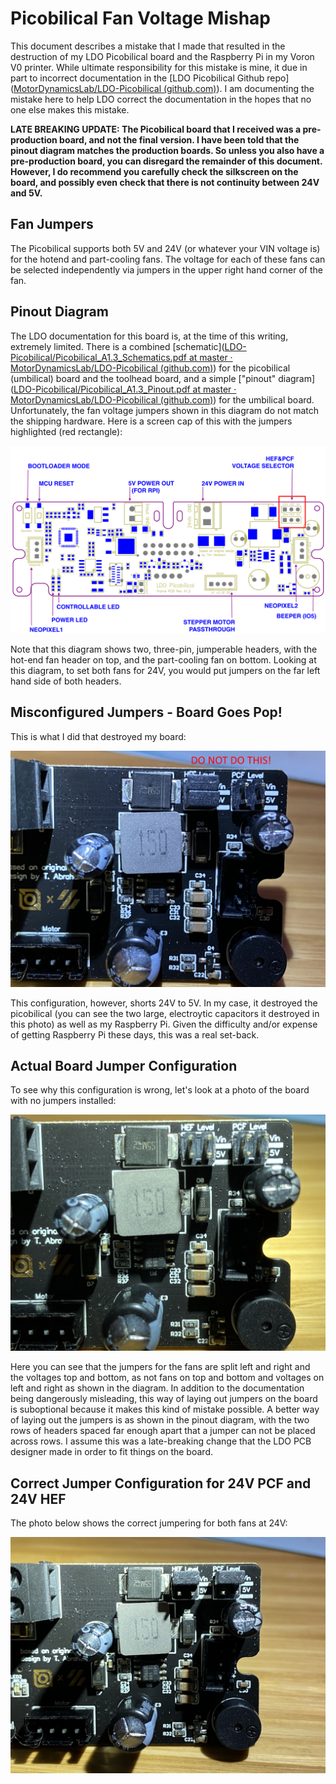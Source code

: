 # Picobilical Fan Voltage Mishap

This document describes a mistake that I made that resulted in the destruction of my LDO Picobilical board and the Raspberry Pi in my Voron V0 printer. While ultimate responsibility for this mistake is mine, it due in part to incorrect documentation in the [LDO Picobilical Github repo]([MotorDynamicsLab/LDO-Picobilical (github.com)](https://github.com/MotorDynamicsLab/LDO-Picobilical)).  I am documenting the mistake here to help LDO correct the documentation in the hopes that no one else makes this mistake.

**LATE BREAKING UPDATE: The Picobilical board that I received was a pre-production board, and not the final version. I have been told that the pinout diagram matches the production boards.  So unless you also have a pre-production board, you can disregard the remainder of this document. However, I do recommend you carefully check the silkscreen on the board, and possibly even check that there is not continuity between 24V and 5V.**

## Fan Jumpers
The Picobilical supports both 5V and 24V (or whatever your VIN voltage is) for the hotend and part-cooling fans. The voltage for each of these fans can be selected independently via jumpers in the upper right hand corner of the fan. 

## Pinout Diagram

The LDO documentation for this board is, at the time of this writing, extremely limited. There is a combined  [schematic]([LDO-Picobilical/Picobilical_A1.3_Schematics.pdf at master · MotorDynamicsLab/LDO-Picobilical (github.com)](https://github.com/MotorDynamicsLab/LDO-Picobilical/blob/master/Hardware/Picobilical_A1.3_Schematics.pdf)) for  the picobilical (umbilical) board and the toolhead board, and a simple ["pinout" diagram]([LDO-Picobilical/Picobilical_A1.3_Pinout.pdf at master · MotorDynamicsLab/LDO-Picobilical (github.com)](https://github.com/MotorDynamicsLab/LDO-Picobilical/blob/master/Hardware/Picobilical_A1.3_Pinout.pdf)) for the umbilical board.  Unfortunately, the fan voltage jumpers shown in this diagram do not match the shipping hardware. Here is a screen cap of this with the jumpers highlighted (red rectangle):

![Picobilical Pinout Diagram (Incorrect!)](images/picobilical-pinout-incorrect.png)

Note that this diagram shows two, three-pin, jumperable headers, with the hot-end fan header on top, and the part-cooling fan on bottom. Looking at this diagram, to set both fans for 24V,  you would put jumpers on the far left hand side of both headers. 

## Misconfigured Jumpers - Board Goes Pop!

This is what I did that destroyed my board:

![Incorrect jumper configuration](images/IMG_2016.jpg)

This configuration, however, shorts 24V to 5V. In my case, it destroyed the picobilical (you can see the two large, electroytic capacitors it destroyed in this photo) as well as my Raspberry Pi. Given the difficulty and/or expense of getting Raspberry Pi these days, this was a real set-back. 

## Actual Board Jumper Configuration

To see why this configuration is wrong, let's look at a photo of the board with no jumpers installed:

![Image of fan voltage headers with no jumpers installed](images/IMG_2015.jpg)

Here you can see that the jumpers for the fans are split left and right and the voltages top and bottom, as not fans on top and bottom and voltages on left and right as shown in the diagram. In addition to the documentation being dangerously misleading, this way of laying out jumpers on the board is suboptional because it makes this kind of mistake possible. A better way of laying out the jumpers is as shown in the pinout diagram, with the two rows of headers spaced far enough apart that a jumper can not be placed across rows. I assume this was a late-breaking change that the LDO PCB designer made in  order to fit things on the board. 

## Correct Jumper Configuration for 24V PCF and 24V HEF

The photo below shows the correct jumpering for both fans at 24V:

![Correct jumper configuration for 24V PCF and 24V HEF](images/IMG_2017.jpg)
